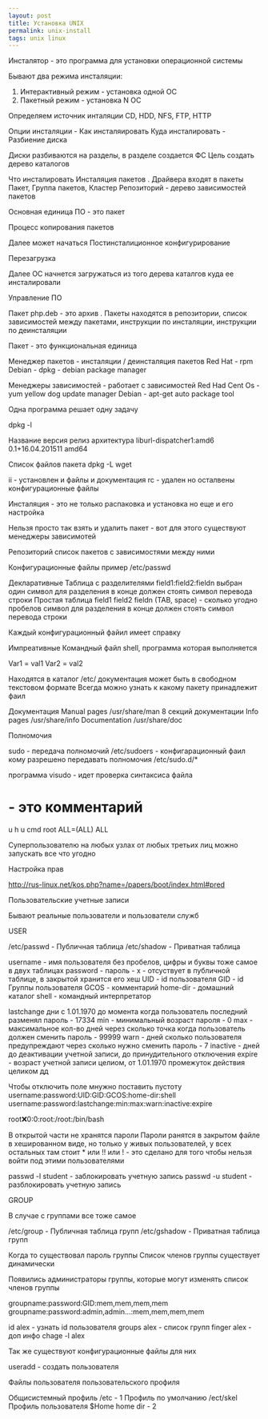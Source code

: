 ```yaml
---
layout: post 
title: Установка UNIX
permalink: unix-install
tags: unix linux
--- 
```


Инсталятор - это программа для установки операционной системы

Бывают два режима инсталяции:
1. Интерактивный режим - установка одной ОС
2. Пакетный режим - установка N ОС


Определяем источник инталяции CD, HDD, NFS, FTP, HTTP


Опции инсталяции - Как инсталяировать
Куда инсталировать - Разбиение диска

Диски разбиваются на разделы, в разделе создается ФС
Цель создать дерево каталогов

Что инсталировать Инсталяция пакетов . Драйвера входят в пакеты
Пакет, Группа пакетов, Кластер
Репозиторий - дерево зависимостей пакетов

Основная единица ПО - это пакет

Процесс копирования пакетов

Далее может начаться Постинсталиционное конфигурирование

Перезагрузка

Далее ОС начнется загружаться из того дерева каталгов куда ее инсталировали


Управление ПО

Пакет php.deb - это архив . Пакеты находятся в репозитории, список зависимостей между пакетами, инструкции по
инсталяции, инструкции по деинсталяции

Пакет - это функциональная единица

Менеджер пакетов - инсталяции / деинсталяция пакетов
Red Hat - rpm
Debian - dpkg - debian package manager

Менеджеры зависимостей - работает с зависимостей
Red Had Cent Os - yum yellow dog update manager
Debian - apt-get auto package tool

Одна программа решает одну задачу

dpkg -l

Название версия релиз архитектура
liburl-dispatcher1:amd6 0.1+16.04.201511 amd64

Список файлов пакета
dpkg -L wget

ii - установлен и файлы и документация
rc - удален но осталвены конфигурационные файлы

Инсталяция - это не только распаковка и установка но еще и его настройка

Нельзя просто так взять и удалить пакет - вот для этого существуют менеджеры зависимотей

Репозиторий список пакетов с зависимостями между ними


Конфигурационные файлы пример /etc/passwd

Декларативные
Таблица с разделителями field1:field2:fieldn выбран один символ для разделения в конце должен стоять символ перевода строки
Простая таблица field1 field2 fieldn (TAB, space) - сколько угодно пробелов символ для разделения в конце должен стоять символ перевода строки

Каждый конфигурационный файил имеет справку

Импреативные
Командный файл shell, программа которая выполняется

Var1 = val1
Var2 = val2

Находятся в каталог /etc/ документация может быть в свободном текстовом формате
Всегда можно узнать к какому пакету принадлежит фаил


Документация
Manual pages /usr/share/man 8 секций документации
Info pages /usr/share/info
Documentation /usr/share/doc


Полномочия

sudo - передача полномочий
/etc/sudoers - конфигарационный фаил кому разрешено передавать полномочия
/etc/sudo.d/*

программа visudo - идет проверка синтаксиса файла
# - это комментарий

u      h u     cmd
root ALL=(ALL) ALL

Суперпользователю на любых узлах от любых третьих лиц можно запускать все что угодно

Настройка прав

http://rus-linux.net/kos.php?name=/papers/boot/index.html#pred

Пользовательские учетные записи

Бывают реальные пользователи и пользователи служб

USER

/etc/passwd - Публичная таблица
/etc/shadow - Приватная таблица

username - имя пользователя без пробелов, цифры и буквы тоже самое в двух таблицах
password - пароль - x - отсуствует в публичной таблице, в закрытой хранится его хеш
UID - id пользователя
GID - id Группы пользователя
GCOS - комментарий
home-dir - домашний каталог
shell - командный интерпретатор

lastchange дни с 1.01.1970 до момента когда пользователь последний разменял пароль - 17334
min - минимальный возраст пароля - 0
max - максимальное кол-во дней через сколько точка когда пользователь должен сменить пароль - 99999
warn - дней сколько пользователя предупреждают через сколько нужно сменить пароль - 7
inactive - дней до деактивации учетной записи, до принудительного отключения
expire - возраст учетной записи целиом, от 1.01.1970 промежуток действия целиком дд

Чтобы отключить поле мнужно поставить пустоту
username:password:UID:GID:GCOS:home-dir:shell
username:password:lastchange:min:max:warn:inactive:expire
              
root:x:0:0:root:/root:/bin/bash

В открытой части не хранятся пароли
Пароли ранятся в закрытом файле в хешированном виде, но только у живых пользователей, у всех остальных
там стоит * или !! или ! - это сделано для того чтобы нельзя войти под этими пользователями


passwd -l student - заблокировать учетную запись
passwd -u student - разблокировать учетную запись

GROUP

В случае с группами все тоже самое 

/etc/group - Публичная таблица групп
/etc/gshadow - Приватная таблица групп

Когда то существовал пароль группы
Список членов группы существует динамически

Появились администраторы группы, которые могут изменять список членов группы

groupname:password:GID:mem,mem,mem,mem
groupname:password:admin,admin...:mem,mem,mem,mem


id alex - узнать id пользователя
groups alex - список групп
finger alex - доп инфо
chage -l alex

Так же существуют конфигурационные файлы для них

useradd - создать пользователя

Файлы пользователя пользовательского профиля

Общисистемный профиль /etc - 1
Профиль по умолчанию /ect/skel
Профиль пользователя $Home home dir - 2
